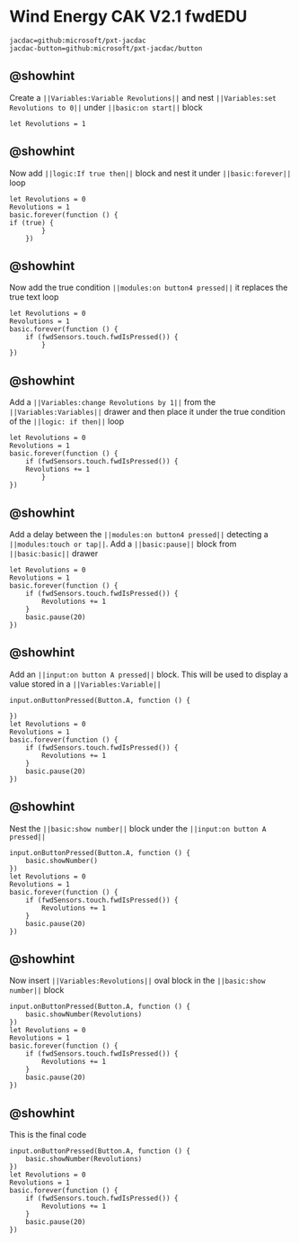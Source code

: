# Wind Energy CAK V2.1 fwdEDU

```package
jacdac=github:microsoft/pxt-jacdac
jacdac-button=github:microsoft/pxt-jacdac/button
```
## @showhint
Create a ``||Variables:Variable Revolutions||`` and nest 
``||Variables:set Revolutions to 0||`` 
under ``||basic:on start||`` block
```blocks
let Revolutions = 1
```

## @showhint
Now add ``||logic:If true then||`` block and nest it under
``||basic:forever||`` loop
```blocks
let Revolutions = 0
Revolutions = 1
basic.forever(function () {
if (true) {
        }
    })
```
## @showhint
Now add the true condition ``||modules:on button4 pressed||`` it replaces the true text loop
```blocks
let Revolutions = 0
Revolutions = 1
basic.forever(function () {
    if (fwdSensors.touch.fwdIsPressed()) {
        }
})
```
## @showhint
Add a ``||Variables:change Revolutions by 1||`` from the ``||Variables:Variables||`` drawer and 
then place it under the true condition of the ``||logic: if then||`` loop
```blocks
let Revolutions = 0
Revolutions = 1
basic.forever(function () {
    if (fwdSensors.touch.fwdIsPressed()) {
    Revolutions += 1
        }
})
```
## @showhint
Add a delay between the ``||modules:on button4 pressed||`` detecting a 
``||modules:touch or tap||``. 
Add a ``||basic:pause||`` block from ``||basic:basic||`` drawer
```blocks
let Revolutions = 0
Revolutions = 1
basic.forever(function () {
    if (fwdSensors.touch.fwdIsPressed()) {
        Revolutions += 1
    }
    basic.pause(20)
})
```
## @showhint
Add an ``||input:on button A pressed||`` block. 
This will be used to display a value stored in a 
``||Variables:Variable||``
```blocks
input.onButtonPressed(Button.A, function () {
   
})
let Revolutions = 0
Revolutions = 1
basic.forever(function () {
    if (fwdSensors.touch.fwdIsPressed()) {
        Revolutions += 1
    }
    basic.pause(20)
})
```
## @showhint
Nest the ``||basic:show number||`` block under the ``||input:on button A pressed||``
```blocks
input.onButtonPressed(Button.A, function () {
    basic.showNumber()
})
let Revolutions = 0
Revolutions = 1
basic.forever(function () {
    if (fwdSensors.touch.fwdIsPressed()) {
        Revolutions += 1
    }
    basic.pause(20)
})
```
## @showhint
Now insert ``||Variables:Revolutions||`` oval block in the 
``||basic:show number||`` block
```blocks
input.onButtonPressed(Button.A, function () {
    basic.showNumber(Revolutions)
})
let Revolutions = 0
Revolutions = 1
basic.forever(function () {
    if (fwdSensors.touch.fwdIsPressed()) {
        Revolutions += 1
    }
    basic.pause(20)
})
```

## @showhint
This is the final code
```blocks
input.onButtonPressed(Button.A, function () {
    basic.showNumber(Revolutions)
})
let Revolutions = 0
Revolutions = 1
basic.forever(function () {
    if (fwdSensors.touch.fwdIsPressed()) {
        Revolutions += 1
    }
    basic.pause(20)
})
```